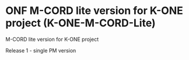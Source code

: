 # ONF M-CORD lite version for K-ONE project (K-ONE-M-CORD-Lite)
M-CORD lite version for K-ONE project

Release 1 - single PM version


